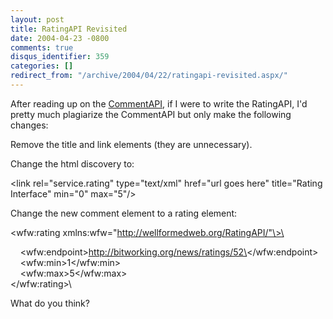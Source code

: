 ```yaml
---
layout: post
title: RatingAPI Revisited
date: 2004-04-23 -0800
comments: true
disqus_identifier: 359
categories: []
redirect_from: "/archive/2004/04/22/ratingapi-revisited.aspx/"
---
```


After reading up on the [CommentAPI](http://wellformedweb.org/story/9),
if I were to write the RatingAPI, I'd pretty much plagiarize the
CommentAPI but only make the following changes:

Remove the title and link elements (they are unnecessary).

Change the html discovery to:

\<link rel="service.rating" type="text/xml" href="url goes here"
title="Rating Interface" min="0" max="5"/\>

Change the new comment element to a rating element:

\<wfw:rating xmlns:wfw="http://wellformedweb.org/RatingAPI/"\>\

    \<wfw:endpoint\>http://bitworking.org/news/ratings/52\</wfw:endpoint\>\
     \<wfw:min\>1\</wfw:min\>\
     \<wfw:max\>5\</wfw:max\>\
 \</wfw:rating\>\

What do you think?

